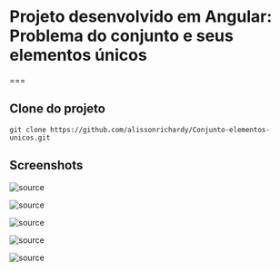 # Projeto desenvolvido em Angular: Problema do conjunto e seus elementos únicos
===

Clone do projeto
----------
```git clone https://github.com/alissonrichardy/Conjunto-elementos-unicos.git```

Screenshots
----------
![source](screenshots/Screenshot_2.png)


![source](screenshots/Screenshot_3.png)


![source](screenshots/Screenshot_4.png)


![source](screenshots/Screenshot_5.png)


![source](screenshots/Screenshot_6.png)